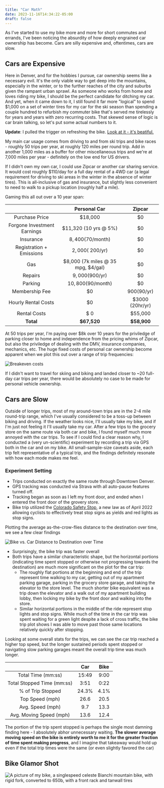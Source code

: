 ```yaml
---
title: "Car Math"
date: 2023-11-16T14:34:22-05:00
draft: false
---
```


As I've started to use my bike more and more for short commutes and errands, I've been noticing the absurdity of how deeply engrained car ownership has become. Cars are silly expensive and, oftentimes, cars are slow.

## Cars are Expensive

Here in Denver, and for the hobbies I pursue, car ownership seems like a necessary evil. It's the only viable way to get deep into the mountains, especially in the winter, or to the further reaches of the city and suburbs given the rampant urban sprawl. As someone who works from home and loves riding my bike, I should be the perfect candidate for ditching my car. And yet, when it came down to it, I still found it far more "logical" to spend $1,000 on a set of winter tires for my car for the ski season than spending a couple hundred to refurbish my commuter bike that's served me tirelessly for years and years with zero recurring costs. That skewed sense of logic is car brain talking, so let's put some actual numbers to it.

**Update**: I pulled the trigger on refreshing the bike. [Look at it - it's beatiful.](#bike-glamor-shot)

My main car usage comes from driving to and from ski trips and bike races - roughly 50 trips per year, at roughly 120 miles per round trip. Add in another 1,000 miles as a buffer for other miscellaneous trips and we're at 7,000 miles per year - definitely on the low end for US drivers.

If I didn't own my own car, I could use Zipcar or another car sharing service. It would cost roughly $110/day for a full day rental of a 4WD car (a legal requirement for driving to ski areas in the winter in the absence of winter tires). This is all-inclusive of gas and insurance, but slightly less convenient to need to walk to a pickup location (roughly half a mile).

Gaming this all out over a 10 year span:

| | Personal Car | Zipcar |
| :---: | :---: | :---: |
| Purchase Price | $18,000 | $0 |
| Forgone Investment Earnings | $11,320 (10 yrs @ 5%) | $0 |
| Insurance | $8,400 ($70/month) | $0 |
| Registration + Emissions | $2,000 (~$200/yr) | $0 |
| Gas | $8,000 (7k miles @ 35 mpg, $4/gal) | $0 |
| Repairs | $9,000 ($900/yr) | $0 |
| Parking | $10,800 ($90/month) | $0 |
| Membership Fee | $0 | $900 ($90/yr) |
| Hourly Rental Costs | $0 | $3000 (20hr/yr) |
| Rental Costs | $ 0 | $55,000 |
| **Total** | **$67,520** | **$58,900** |

At 50 trips per year, I'm paying over $8k over 10 years for the priviledge of parking closer to home and independence from the pricing whims of Zipcar, but also the priviledge of dealing with the DMV, insurance companies, mechanics, etc. The huge fixed costs of personal car ownership become apparent when we plot this out over a range of trip frequencies:

![Breakeven costs](/img/breakeven_costs.png)

If I didn't want to travel for skiing and biking and landed closer to ~20 full-day car trips per year, there would be absolutely no case to be made for personal vehicle ownership.

## Cars are Slow

Outside of longer trips, most of my around-town trips are in the 2-4 mile round-trip range, which I've usually considered to be a toss-up between biking and driving. If the weather looks nice, I'll usually take my bike, and if I'm just not feeling it I'll usually take my car. After a few trips to the grocery store on the same route via both car and bike, I found myself much more annoyed with the car trips. To see if I could find a clear reason why, I conducted a (very un-scientific) experiment by recording a trip via GPS both in the car and on my bike. All small-sample-size caveats aside, each trip felt representative of a typical trip, and the findings definitely resonate with how each mode makes me feel.

### Experiment Setting
- Trips conducted on exactly the same route through Downtown Denver.
- GPS tracking was conducted via Strava with all auto-pause features turned off.
- Tracking began as soon as I left my front door, and ended when I entered the front door of the grovery store.
- Bike trip utilized the [Colorado Safety Stop](https://denverbicyclelaw.com/colorado-bicycle-laws/safety-stop/), a new law as of April 2022 allowing cyclists to effectively treat stop signs as yields and red lights as stop signs.

Plotting the average as-the-crow-flies distance to the destination over time, we see a few clear findings

![Bike vs. Car Distance to Destination over Time](/img/distance_over_time.png)

- Surprisingly, the bike trip was faster overall
- Both trips have a similar characteristic shape, but the horizontal portions (indicating time spent stopped or otherwise not progressing towards the destination) are much more significant on the plot for the car trip:
    - The roughly flat portions at the beginning and end of the trip represent time walking to my car, getting out of my apartment parking garage, parking in the grocery store garage, and taking the elevator to the store level. The much shorter bike equivalent was a trip down the elevator and a walk out of my apartment building lobby, then locking my bike by the front door and walking into the store.
    - Similar horizontal portions in the middle of the ride represent stop lights and stop signs. While much of the time in the car trip was spent waiting for a green light despite a lack of cross traffic, the bike trip plot shows I was able to move past those same locations relatively quickly after stopping. 

Looking at some overall stats for the trips, we can see the car trip reached a higher top speed, but the longer sustained periods spent stopped or navigating slow parking garages meant the overall trip time was much longer. 

| | Car | Bike |
| :---: | :---: | :---: |
| Total Time (mm:ss) | 15:49 | 9:00 |
| Total Stopped Time (mm:ss) | 3:51 | 0:22 |
| % of Trip Stopped          | 24.3% | 4.1% |
| Top Speed (mph)            | 26.6 | 20.5 |
| Avg. Speed (mph)           | 9.7 | 13.3 |
| Avg. Moving Speed (mph)    | 13.6 | 12.4 |

The portion of the trip spent stopped is perhaps the single most damning finding here - I absolutely abhor unnecessary waiting. __The slower average moving speed on the bike is entirely worth to me it for the greater fraction of time spent making progress__, and I imagine that takeaway would hold up even if the total trip times were the same (or even slightly favored the car)

## Bike Glamor Shot
![A picture of my bike, a singlespeed celeste Bianchi mountain bike, with rigid fork, converted to 650b, with a front rack and tanwall tires](/img/bike.png)